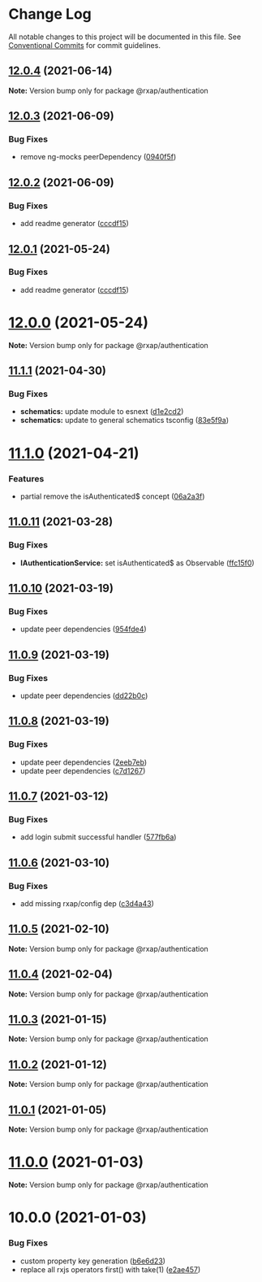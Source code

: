 # Change Log

All notable changes to this project will be documented in this file.
See [Conventional Commits](https://conventionalcommits.org) for commit guidelines.

## [12.0.4](https://gitlab.com/rxap/packages/compare/@rxap/authentication@12.0.3...@rxap/authentication@12.0.4) (2021-06-14)

**Note:** Version bump only for package @rxap/authentication





## [12.0.3](https://gitlab.com/rxap/packages/compare/@rxap/authentication@12.0.2...@rxap/authentication@12.0.3) (2021-06-09)


### Bug Fixes

* remove ng-mocks peerDependency ([0940f5f](https://gitlab.com/rxap/packages/commit/0940f5f9a79d07c3ad82d7cf6ae17aeb28b23158))





## [12.0.2](https://gitlab.com/rxap/packages/compare/@rxap/authentication@11.1.2...@rxap/authentication@12.0.2) (2021-06-09)


### Bug Fixes

* add readme generator ([cccdf15](https://gitlab.com/rxap/packages/commit/cccdf155b83de02f45feb20ef6cc28531690d3cb))





## [12.0.1](https://gitlab.com/rxap/packages/compare/@rxap/authentication@12.0.0...@rxap/authentication@12.0.1) (2021-05-24)


### Bug Fixes

* add readme generator ([cccdf15](https://gitlab.com/rxap/packages/commit/cccdf155b83de02f45feb20ef6cc28531690d3cb))





# [12.0.0](https://gitlab.com/rxap/packages/compare/@rxap/authentication@11.1.1...@rxap/authentication@12.0.0) (2021-05-24)

**Note:** Version bump only for package @rxap/authentication





## [11.1.1](https://gitlab.com/rxap/packages/compare/@rxap/authentication@11.1.0...@rxap/authentication@11.1.1) (2021-04-30)


### Bug Fixes

* **schematics:** update module to esnext ([d1e2cd2](https://gitlab.com/rxap/packages/commit/d1e2cd252f3866471935131187b3acaefe2cca82))
* **schematics:** update to general schematics tsconfig ([83e5f9a](https://gitlab.com/rxap/packages/commit/83e5f9a0cf1810686a503425d87a5e4ae30b8c84))





# [11.1.0](https://gitlab.com/rxap/packages/compare/@rxap/authentication@11.0.11...@rxap/authentication@11.1.0) (2021-04-21)


### Features

* partial remove the isAuthenticated$ concept ([06a2a3f](https://gitlab.com/rxap/packages/commit/06a2a3f3481f93cc51671c8f202bb58b2381df09))





## [11.0.11](https://gitlab.com/rxap/packages/compare/@rxap/authentication@11.0.10...@rxap/authentication@11.0.11) (2021-03-28)


### Bug Fixes

* **IAuthenticationService:** set isAuthenticated$ as Observable ([ffc15f0](https://gitlab.com/rxap/packages/commit/ffc15f06cc666df3f19e2da87134afd0bce53a26))





## [11.0.10](https://gitlab.com/rxap/packages/compare/@rxap/authentication@11.0.9...@rxap/authentication@11.0.10) (2021-03-19)


### Bug Fixes

* update peer dependencies ([954fde4](https://gitlab.com/rxap/packages/commit/954fde47836ff0c1f25a77c33ff871ddc7685b6c))





## [11.0.9](https://gitlab.com/rxap/packages/compare/@rxap/authentication@11.0.8...@rxap/authentication@11.0.9) (2021-03-19)


### Bug Fixes

* update peer dependencies ([dd22b0c](https://gitlab.com/rxap/packages/commit/dd22b0ce053bc266c7aea659a2faf3be39f424e7))





## [11.0.8](https://gitlab.com/rxap/packages/compare/@rxap/authentication@11.0.7...@rxap/authentication@11.0.8) (2021-03-19)


### Bug Fixes

* update peer dependencies ([2eeb7eb](https://gitlab.com/rxap/packages/commit/2eeb7eb85eedd6d610e855dc1724c7153cf01fd0))
* update peer dependencies ([c7d1267](https://gitlab.com/rxap/packages/commit/c7d12671f3efc198985cddee92caa2558e74b023))





## [11.0.7](https://gitlab.com/rxap/packages/compare/@rxap/authentication@11.0.6...@rxap/authentication@11.0.7) (2021-03-12)


### Bug Fixes

* add login submit successful handler ([577fb6a](https://gitlab.com/rxap/packages/commit/577fb6a663d658061a78f0e96ec532a8345115e1))





## [11.0.6](https://gitlab.com/rxap/packages/compare/@rxap/authentication@11.0.5...@rxap/authentication@11.0.6) (2021-03-10)


### Bug Fixes

* add missing rxap/config dep ([c3d4a43](https://gitlab.com/rxap/packages/commit/c3d4a43aaa0ba06ca438b551dc4165ffb400879d))





## [11.0.5](https://gitlab.com/rxap/packages/compare/@rxap/authentication@10.2.0...@rxap/authentication@11.0.5) (2021-02-10)

**Note:** Version bump only for package @rxap/authentication





## [11.0.4](https://gitlab.com/rxap/packages/compare/@rxap/authentication@11.0.3...@rxap/authentication@11.0.4) (2021-02-04)

**Note:** Version bump only for package @rxap/authentication





## [11.0.3](https://gitlab.com/rxap/packages/compare/@rxap/authentication@11.0.2...@rxap/authentication@11.0.3) (2021-01-15)

**Note:** Version bump only for package @rxap/authentication





## [11.0.2](https://gitlab.com/rxap/packages/compare/@rxap/authentication@11.0.1...@rxap/authentication@11.0.2) (2021-01-12)

**Note:** Version bump only for package @rxap/authentication





## [11.0.1](https://gitlab.com/rxap/packages/compare/@rxap/authentication@11.0.0...@rxap/authentication@11.0.1) (2021-01-05)

**Note:** Version bump only for package @rxap/authentication





# [11.0.0](https://gitlab.com/rxap/packages/compare/@rxap/authentication@10.0.0...@rxap/authentication@11.0.0) (2021-01-03)

**Note:** Version bump only for package @rxap/authentication





# 10.0.0 (2021-01-03)


### Bug Fixes

* custom property key generation ([b6e6d23](https://gitlab.com/rxap/packages/commit/b6e6d23215f0b35e0de2d35003b186a3d435b8e4))
* replace all rxjs operators first() with take(1) ([e2ae457](https://gitlab.com/rxap/packages/commit/e2ae45771c8b01f30fc1a00f962e067d610296b7))
